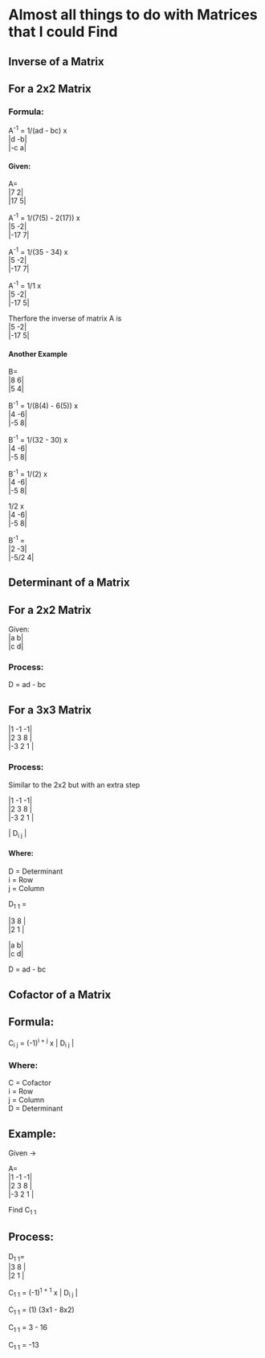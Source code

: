 <H1>Almost all things to do with Matrices that I could Find</H1>

## Inverse of a Matrix

<H2>For a 2x2 Matrix</H2>

<H3>Formula:</H3>

A<sup>-1</sup> = 1/(ad - bc) x<br>
|d -b|<br>
|-c a|

<H4>Given:</H4>

A=<br>
|7 2|<br>
|17 5|

A<sup>-1</sup> = 1/(7(5) - 2(17)) x<br>
|5 -2|<br>
|-17 7|

A<sup>-1</sup> = 1/(35 - 34) x<br>
|5 -2|<br>
|-17 7|

A<sup>-1</sup> = 1/1 x<br>
|5 -2|<br>
|-17 5|

Therfore the inverse of matrix A is<br>
|5 -2|<br>
|-17 5|

<H4>Another Example</H4>

B=<br>
|8 6|<br>
|5 4|

B<sup>-1</sup> = 1/(8(4) - 6(5)) x<br>
|4 -6|<br>
|-5 8|

B<sup>-1</sup> = 1/(32 - 30) x<br>
|4 -6|<br>
|-5 8|

B<sup>-1</sup> = 1/(2) x<br>
|4 -6|<br>
|-5 8|

1/2 x<br>
|4 -6|<br>
|-5 8|

B<sup>-1</sup> =<br>
|2 -3|<br>
|-5/2 4|

## Determinant of a Matrix

<H2>For a 2x2 Matrix</H2>
Given:<br>
|a b|<br>
|c d|

<H3>Process:</H3>

D = ad - bc

<H2>For a 3x3 Matrix</H2>

|1 -1 -1|<br>
|2 3 8 |<br>
|-3 2 1 |

<H3>Process:</H3>

Similar to the 2x2 but with an extra step

|1 -1 -1|<br>
|2 3 8 |<br>
|-3 2 1 |

| D<sub>i j</sub> |

<H4>Where:</H4>

D = Determinant<br>
i = Row<br>
j = Column

D<sub>1 1</sub> =

|3 8 |<br>
|2 1 |

|a b|<br>
|c d|

D = ad - bc

## Cofactor of a Matrix

<H2>Formula:</H2>
C<sub>i j</sub> = (-1)<sup>i + j</sup> x | D<sub>i j</sub> |

<H3>Where:</H3>
C = Cofactor<br>
i = Row<br>
j = Column<br>
D = Determinant

<H2>Example:</H2>
Given ->

A=<br>
|1 -1 -1|<br>
|2 3 8 |<br>
|-3 2 1 |

Find C<sub>1 1</sub>

<H2>Process:</H2>

D<sub>1 1</sub>=<br>
|3 8 |<br>
|2 1 |

C<sub>1 1</sub> = (-1)<sup>1 + 1</sup> x | D<sub>i j</sub> |

C<sub>1 1</sub> = (1) (3x1 - 8x2)

C<sub>1 1</sub> = 3 - 16

C<sub>1 1</sub> = -13

